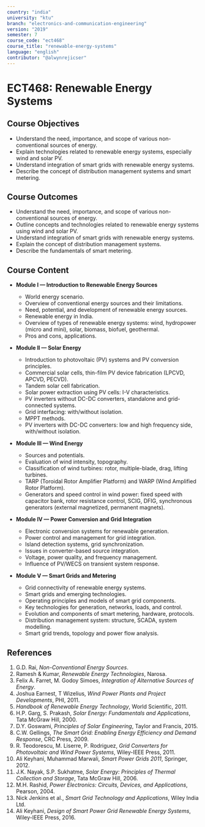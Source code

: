 ```yaml
---
country: "india"
university: "ktu"
branch: "electronics-and-communication-engineering"
version: "2019"
semester: 7
course_code: "ect468"
course_title: "renewable-energy-systems"
language: "english"
contributor: "@alwynrejicser"
---
```


# ECT468: Renewable Energy Systems

## Course Objectives

- Understand the need, importance, and scope of various non-conventional sources of energy.  
- Explain technologies related to renewable energy systems, especially wind and solar PV.  
- Understand integration of smart grids with renewable energy systems.  
- Describe the concept of distribution management systems and smart metering.  

## Course Outcomes

- Understand the need, importance, and scope of various non-conventional sources of energy.  
- Outline concepts and technologies related to renewable energy systems using wind and solar PV.  
- Understand integration of smart grids with renewable energy systems.  
- Explain the concept of distribution management systems.  
- Describe the fundamentals of smart metering.  

## Course Content

- **Module I — Introduction to Renewable Energy Sources**  
  - World energy scenario.  
  - Overview of conventional energy sources and their limitations.  
  - Need, potential, and development of renewable energy sources.  
  - Renewable energy in India.  
  - Overview of types of renewable energy systems: wind, hydropower (micro and mini), solar, biomass, biofuel, geothermal.  
  - Pros and cons, applications.  

- **Module II — Solar Energy**  
  - Introduction to photovoltaic (PV) systems and PV conversion principles.  
  - Commercial solar cells, thin-film PV device fabrication (LPCVD, APCVD, PECVD).  
  - Tandem solar cell fabrication.  
  - Solar power extraction using PV cells: I-V characteristics.  
  - PV inverters without DC-DC converters, standalone and grid-connected systems.  
  - Grid interfacing: with/without isolation.  
  - MPPT methods.  
  - PV inverters with DC-DC converters: low and high frequency side, with/without isolation.  

- **Module III — Wind Energy**  
  - Sources and potentials.  
  - Evaluation of wind intensity, topography.  
  - Classification of wind turbines: rotor, multiple-blade, drag, lifting turbines.  
  - TARP (Toroidal Rotor Amplifier Platform) and WARP (Wind Amplified Rotor Platform).  
  - Generators and speed control in wind power: fixed speed with capacitor bank, rotor resistance control, SCIG, DFIG, synchronous generators (external magnetized, permanent magnets).  

- **Module IV — Power Conversion and Grid Integration**  
  - Electronic conversion systems for renewable generation.  
  - Power control and management for grid integration.  
  - Island detection systems, grid synchronization.  
  - Issues in converter-based source integration.  
  - Voltage, power quality, and frequency management.  
  - Influence of PV/WECS on transient system response.  

- **Module V — Smart Grids and Metering**  
  - Grid connectivity of renewable energy systems.  
  - Smart grids and emerging technologies.  
  - Operating principles and models of smart grid components.  
  - Key technologies for generation, networks, loads, and control.  
  - Evolution and components of smart metering, hardware, protocols.  
  - Distribution management system: structure, SCADA, system modelling.  
  - Smart grid trends, topology and power flow analysis.  

## References

1. G.D. Rai, *Non-Conventional Energy Sources*.  
2. Ramesh & Kumar, *Renewable Energy Technologies*, Narosa.  
3. Felix A. Farret, M. Godoy Simoes, *Integration of Alternative Sources of Energy*.  
4. Joshua Earnest, T Wizelius, *Wind Power Plants and Project Developments*, PHI, 2011.  
5. *Handbook of Renewable Energy Technology*, World Scientific, 2011.  
6. H.P. Garg, S. Prakash, *Solar Energy: Fundamentals and Applications*, Tata McGraw Hill, 2000.  
7. D.Y. Goswami, *Principles of Solar Engineering*, Taylor and Francis, 2015.  
8. C.W. Gellings, *The Smart Grid: Enabling Energy Efficiency and Demand Response*, CRC Press, 2009.  
9. R. Teodorescu, M. Liserre, P. Rodriguez, *Grid Converters for Photovoltaic and Wind Power Systems*, Wiley-IEEE Press, 2011.  
10. Ali Keyhani, Muhammad Marwali, *Smart Power Grids 2011*, Springer, 2012.  
11. J.K. Nayak, S.P. Sukhatme, *Solar Energy: Principles of Thermal Collection and Storage*, Tata McGraw Hill, 2006.  
12. M.H. Rashid, *Power Electronics: Circuits, Devices, and Applications*, Pearson, 2004.  
13. Nick Jenkins et al., *Smart Grid Technology and Applications*, Wiley India Ltd.  
14. Ali Keyhani, *Design of Smart Power Grid Renewable Energy Systems*, Wiley-IEEE Press, 2016.  
